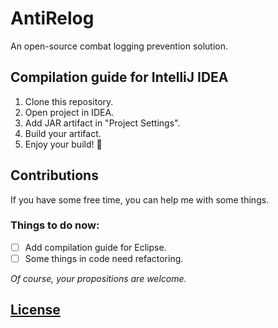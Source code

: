 # AntiRelog

An open-source combat logging prevention solution.

## Compilation guide for IntelliJ IDEA

1. Clone this repository.
2. Open project in IDEA.
3. Add JAR artifact in "Project Settings".
4. Build your artifact.
5. Enjoy your build! :tada:

## Contributions

If you have some free time, you can help me with some things.

### Things to do now:

- [ ] Add compilation guide for Eclipse.
- [ ] Some things in code need refactoring.

*Of course, your propositions are welcome.*

## [License](LICENSE.md)